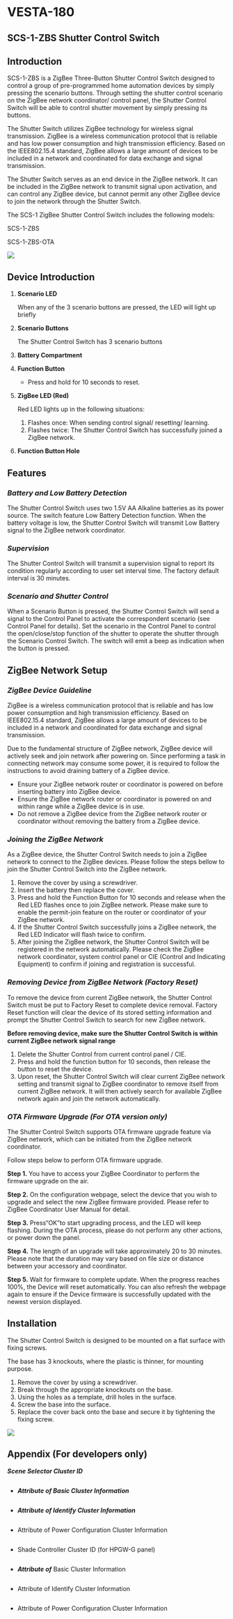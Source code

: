 # VESTA-180

## **SCS-1-ZBS Shutter Control Switch**

## **Introduction**

SCS-1-ZBS is a ZigBee Three-Button Shutter Control Switch designed to control a group of pre-programmed home automation devices by simply pressing the scenario buttons. Through setting the shutter control scenario on the ZigBee network coordinator/ control panel, the Shutter Control Switch will be able to control shutter movement by simply pressing its buttons.

The Shutter Switch utilizes ZigBee technology for wireless signal transmission. ZigBee is a wireless communication protocol that is reliable and has low power consumption and high transmission efficiency. Based on the IEEE802.15.4 standard, ZigBee allows a large amount of devices to be included in a network and coordinated for data exchange and signal transmission.

The Shutter Switch serves as an end device in the ZigBee network. It can be included in the ZigBee network to transmit signal upon activation, and can control any ZigBee device, but cannot permit any other ZigBee device to join the network through the Shutter Switch.

The SCS-1 ZigBee Shutter Control Switch includes the following models:

SCS-1-ZBS

SCS-1-ZBS-OTA

![](<.gitbook/assets/0 (78).jpeg>)

## **Device Introduction**

1.  **Scenario LED**

    When any of the 3 scenario buttons are pressed, the LED will light up briefly
2.  &#x20;**Scenario Buttons**

    The Shutter Control Switch has 3 scenario buttons
3. **Battery Compartment**
4. **Function Button**
   * Press and hold for 10 seconds to reset.
5.  **ZigBee LED (Red)**

    Red LED lights up in the following situations:

    1. Flashes once: When sending control signal/ resetting/ learning.
    2. Flashes twice: The Shutter Control Switch has successfully joined a ZigBee network.
6. **Function Button Hole**

## **Features**

### _**Battery and Low Battery Detection**_

The Shutter Control Switch uses two 1.5V AA Alkaline batteries as its power source. The switch feature Low Battery Detection function. When the battery voltage is low, the Shutter Control Switch will transmit Low Battery signal to the ZigBee network coordinator.

### _**Supervision**_

The Shutter Control Switch will transmit a supervision signal to report its condition regularly according to user set interval time. The factory default interval is 30 minutes.

### _**Scenario and Shutter Control**_

When a Scenario Button is pressed, the Shutter Control Switch will send a signal to the Control Panel to activate the correspondent scenario (see Control Panel for details). Set the scenario in the Control Panel to control the open/close/stop function of the shutter to operate the shutter through the Scenario Control Switch. The switch will emit a beep as indication when the button is pressed.

## **ZigBee Network Setup**

### _**ZigBee Device Guideline**_

ZigBee is a wireless communication protocol that is reliable and has low power consumption and high transmission efficiency. Based on IEEE802.15.4 standard, ZigBee allows a large amount of devices to be included in a network and coordinated for data exchange and signal transmission.

Due to the fundamental structure of ZigBee network, ZigBee device will actively seek and join network after powering on. Since performing a task in connecting network may consume some power, it is required to follow the instructions to avoid draining battery of a ZigBee device.

* Ensure your ZigBee network router or coordinator is powered on before inserting battery into ZigBee device.
* Ensure the ZigBee network router or coordinator is powered on and within range while a ZigBee device is in use.
* Do not remove a ZigBee device from the ZigBee network router or coordinator without removing the battery from a ZigBee device.

### _**Joining the ZigBee Network**_

As a ZigBee device, the Shutter Control Switch needs to join a ZigBee network to connect to the ZigBee devices. Please follow the steps bellow to join the Shutter Control Switch into the ZigBee network.

1. Remove the cover by using a screwdriver.
2. Insert the battery then replace the cover.
3. Press and hold the Function Button for 10 seconds and release when the Red LED flashes once to join ZigBee network. Please make sure to enable the permit-join feature on the router or coordinator of your ZigBee network.
4. If the Shutter Control Switch successfully joins a ZigBee network, the Red LED Indicator will flash twice to confirm.
5. After joining the ZigBee network, the Shutter Control Switch will be registered in the network automatically. Please check the ZigBee network coordinator, system control panel or CIE (Control and Indicating Equipment) to confirm if joining and registration is successful.

### _**Removing Device from ZigBee Network (Factory Reset)**_

To remove the device from current ZigBee network, the Shutter Control Switch must be put to Factory Reset to complete device removal. Factory Reset function will clear the device of its stored setting information and prompt the Shutter Control Switch to search for new ZigBee network.

**Before removing device, make sure the Shutter Control Switch is within current ZigBee network signal range**

1. Delete the Shutter Control from current control panel / CIE.
2. Press and hold the function button for 10 seconds, then release the button to reset the device.
3. Upon reset, the Shutter Control Switch will clear current ZigBee network setting and transmit signal to ZigBee coordinator to remove itself from current ZigBee network. It will then actively search for available ZigBee network again and join the network automatically.

### _**OTA Firmware Upgrade (For OTA version only)**_

The Shutter Control Switch supports OTA firmware upgrade feature via ZigBee network, which can be initiated from the ZigBee network coordinator.

Follow steps below to perform OTA firmware upgrade.

**Step 1.** You have to access your ZigBee Coordinator to perform the firmware upgrade on the air.

**Step 2.** On the configuration webpage, select the device that you wish to upgrade and select the new ZigBee firmware provided. Please refer to ZigBee Coordinator User Manual for detail.

**Step 3.** Press“OK”to start upgrading process, and the LED will keep flashing. During the OTA process, please do not perform any other actions, or power down the panel.

**Step 4.** The length of an upgrade will take approximately 20 to 30 minutes. Please note that the duration may vary based on file size or distance between your accessory and coordinator.

**Step 5.** Wait for firmware to complete update. When the progress reaches 100%, the Device will reset automatically. You can also refresh the webpage again to ensure if the Device firmware is successfully updated with the newest version displayed.

## **Installation**

The Shutter Control Switch is designed to be mounted on a flat surface with fixing screws.

The base has 3 knockouts, where the plastic is thinner, for mounting purpose.

1. Remove the cover by using a screwdriver.
2. Break through the appropriate knockouts on the base.
3. Using the holes as a template, drill holes in the surface.
4. Screw the base into the surface.
5. Replace the cover back onto the base and secure it by tightening the fixing screw.

![](<.gitbook/assets/9 (26).jpeg>)

## **Appendix (For developers only)**

_**Scene Selector Cluster ID**_

<figure><img src=".gitbook/assets/image (180).png" alt=""><figcaption></figcaption></figure>

* _**Attribute of Basic Cluster Information**_

<figure><img src=".gitbook/assets/image (181).png" alt=""><figcaption></figcaption></figure>

* _**Attribute of Identify Cluster Information**_

<figure><img src=".gitbook/assets/image (183).png" alt=""><figcaption></figcaption></figure>

* Attribute of Power Configuration Cluster Information

<figure><img src=".gitbook/assets/image (184).png" alt=""><figcaption></figcaption></figure>

* Shade Controller Cluster ID (for HPGW-G panel)

<figure><img src=".gitbook/assets/image (185).png" alt=""><figcaption></figcaption></figure>

* _**Attribute of**_ Basic Cluster Information

<figure><img src=".gitbook/assets/image (186).png" alt=""><figcaption></figcaption></figure>

* Attribute of Identify Cluster Information

<figure><img src=".gitbook/assets/image (187).png" alt=""><figcaption></figcaption></figure>

* Attribute of Power Configuration Cluster Information

<figure><img src=".gitbook/assets/image (188).png" alt=""><figcaption></figcaption></figure>
